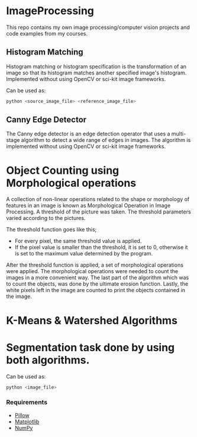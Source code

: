 # ImageProcessing
This repo contains my own image processing/computer vision projects and code examples from my courses.

## Histogram Matching
Histogram matching or histogram specification is the transformation of an image so that its histogram matches another specified image's histogram. Implemented
without using OpenCV or sci-kit image frameworks. 

Can be used as:
```bash
python <source_image_file> <reference_image_file>
```

## Canny Edge Detector
The Canny edge detector is an edge detection operator that uses a multi-stage algorithm to detect a wide range of edges in images. 
The algorithm is implemented without using OpenCV or sci-kit image frameworks. 


# Object Counting using Morphological operations
A collection of non-linear operations related to the shape or morphology of features in an image is known as Morphological Operation in Image Processing. 
A threshold of the picture was taken. 
The threshold parameters varied according to the pictures.
 
The threshold function goes like this; 
- For every pixel, the same threshold value is applied. 
- If the pixel value is smaller than the threshold, it is set to 0, otherwise it is set to the maximum value determined by the program.

After the threshold function is applied, a set of morphological operations were applied. 
The morphological operations were needed to count the images in a more convenient way. 
The last part of the algorithm which was to count the objects, was done by the ultimate erosion function. 
Lastly, the white pixels left in the image are counted to print the objects contained in the image.

# K-Means & Watershed Algorithms
Segmentation task done by using both algorithms.
=======
Can be used as:
```bash
python <image_file> 
```

### Requirements
- [Pillow](https://pillow.readthedocs.io/en/stable/)
- [Matplotlib](https://matplotlib.org/)
- [NumPy](https://numpy.org/)

